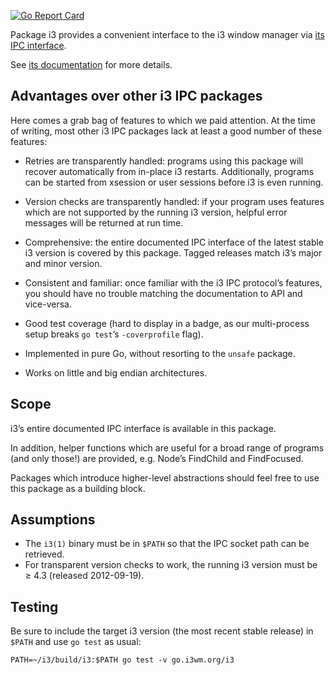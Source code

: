 [![Go Report Card](https://goreportcard.com/badge/go.i3wm.org/i3)](https://goreportcard.com/report/go.i3wm.org/i3)

Package i3 provides a convenient interface to the i3 window manager via [its IPC
interface](https://i3wm.org/docs/ipc.html).

See [its documentation](https://godoc.org/go.i3wm.org/i3) for more details.

## Advantages over other i3 IPC packages

Here comes a grab bag of features to which we paid attention. At the time of
writing, most other i3 IPC packages lack at least a good number of these
features:

* Retries are transparently handled: programs using this package will recover
  automatically from in-place i3 restarts. Additionally, programs can be started
  from xsession or user sessions before i3 is even running.

* Version checks are transparently handled: if your program uses features which
  are not supported by the running i3 version, helpful error messages will be
  returned at run time.

* Comprehensive: the entire documented IPC interface of the latest stable i3
  version is covered by this package. Tagged releases match i3’s major and minor
  version.

* Consistent and familiar: once familiar with the i3 IPC protocol’s features,
  you should have no trouble matching the documentation to API and vice-versa.

* Good test coverage (hard to display in a badge, as our multi-process setup
  breaks `go test`’s `-coverprofile` flag).

* Implemented in pure Go, without resorting to the `unsafe` package.

* Works on little and big endian architectures.

## Scope

i3’s entire documented IPC interface is available in this package.

In addition, helper functions which are useful for a broad range of programs
(and only those!) are provided, e.g. Node’s FindChild and FindFocused.

Packages which introduce higher-level abstractions should feel free to use this
package as a building block.

## Assumptions

* The `i3(1)` binary must be in `$PATH` so that the IPC socket path can be retrieved.
* For transparent version checks to work, the running i3 version must be ≥ 4.3 (released 2012-09-19).

## Testing

Be sure to include the target i3 version (the most recent stable release) in
`$PATH` and use `go test` as usual:

```shell
PATH=~/i3/build/i3:$PATH go test -v go.i3wm.org/i3
```
